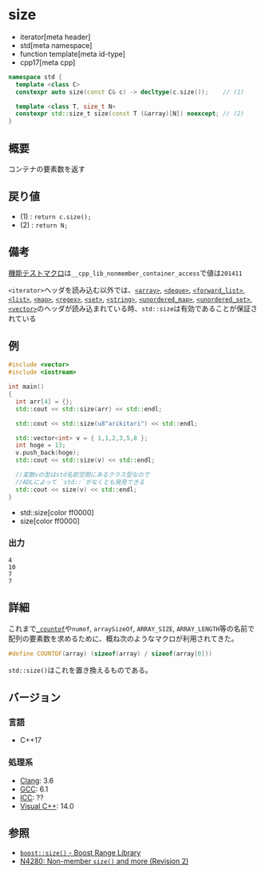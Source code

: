 # size
* iterator[meta header]
* std[meta namespace]
* function template[meta id-type]
* cpp17[meta cpp]

```cpp
namespace std {
  template <class C>
  constexpr auto size(const C& c) -> decltype(c.size());    // (1)

  template <class T, size_t N>
  constexpr std::size_t size(const T (&array)[N]) noexcept; // (2)
}
```

## 概要
コンテナの要素数を返す


## 戻り値
- (1) : `return c.size();`
- (2) : `return N;`


## 備考
[機能テストマクロ](../../lang/cpp17/feature_test_macros.md)は`__cpp_lib_nonmember_container_access`で値は`201411`

`<iterator>`ヘッダを読み込む以外では、[`<array>`](../array.md), [`<deque>`](../deque.md), [`<forward_list>`](../forward_list.md), [`<list>`](../list.md), [`<map>`](../map.md), [`<regex>`](../regex.md), [`<set>`](../set.md), [`<string>`](../string.md), [`<unordered_map>`](../unordered_map.md), [`<unordered_set>`](../unordered_set.md), [`<vector>`](../vector.md)のヘッダが読み込まれている時、`std::size`は有効であることが保証されている


## 例
```cpp example
#include <vector>
#include <iostream>

int main()
{
  int arr[4] = {};
  std::cout << std::size(arr) << std::endl;

  std::cout << std::size(u8"arikitari") << std::endl;

  std::vector<int> v = { 1,1,2,3,5,8 };
  int hoge = 13;
  v.push_back(hoge);
  std::cout << std::size(v) << std::endl;

  //変数vの型はstd名前空間にあるクラス型なので
  //ADLによって `std::`がなくとも発見できる
  std::cout << size(v) << std::endl;
}
```
* std::size[color ff0000]
* size[color ff0000]

### 出力
```
4
10
7
7
```

## 詳細
これまで[`_countof`](https://docs.microsoft.com/en-us/cpp/c-runtime-library/reference/countof-macro)や`numof`, `arraySizeOf`, `ARRAY_SIZE`, `ARRAY_LENGTH`等の名前で配列の要素数を求めるために、概ね次のようなマクロが利用されてきた。

```cpp
#define COUNTOF(array) (sizeof(array) / sizeof(array[0]))
```

`std::size()`はこれを置き換えるものである。


## バージョン
### 言語
- C++17

### 処理系
- [Clang](/implementation.md#clang): 3.6
- [GCC](/implementation.md#gcc): 6.1
- [ICC](/implementation.md#icc): ??
- [Visual C++](/implementation.md#visual_cpp): 14.0


## 参照
- [`boost::size()` - Boost Range Library](http://www.boost.org/doc/libs/release/libs/range/doc/html/range/reference/concept_implementation/semantics/functions.html)
- [N4280: Non-member `size()` and more (Revision 2)](http://www.open-std.org/jtc1/sc22/wg21/docs/papers/2014/n4280.pdf)
